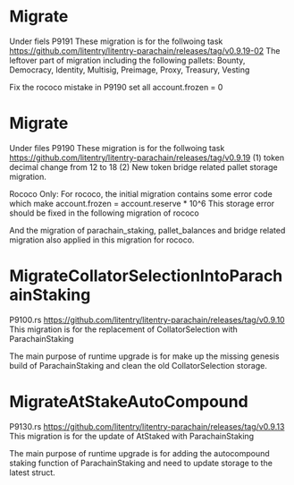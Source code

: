 # Migrate
Under fiels P9191
These migration is for the follwoing task
https://github.com/litentry/litentry-parachain/releases/tag/v0.9.19-02
The leftover part of migration including the following pallets:
Bounty, Democracy, Identity, Multisig, Preimage, Proxy, Treasury, Vesting

Fix the rococo mistake in P9190
set all account.frozen = 0

# Migrate 
Under files P9190
These migration is for the follwoing task
https://github.com/litentry/litentry-parachain/releases/tag/v0.9.19
(1) token decimal change from 12 to 18
(2) New token bridge related pallet storage migration.

Rococo Only:
For rococo, the initial migration contains some error code which make account.frozen = account.reserve * 10^6
This storage error should be fixed in the following migration of rococo

And the migration of parachain_staking, pallet_balances and bridge related migration also applied in this migration for rococo.

# MigrateCollatorSelectionIntoParachainStaking
P9100.rs
https://github.com/litentry/litentry-parachain/releases/tag/v0.9.10
This migration is for the replacement of CollatorSelection with ParachainStaking

The main purpose of runtime upgrade is for make up the missing genesis build of ParachainStaking and clean the old CollatorSelection storage.

# MigrateAtStakeAutoCompound
P9130.rs
https://github.com/litentry/litentry-parachain/releases/tag/v0.9.13
This migration is for the update of AtStaked with ParachainStaking

The main purpose of runtime upgrade is for adding the autocompound staking function of ParachainStaking and need to update storage to the latest struct.